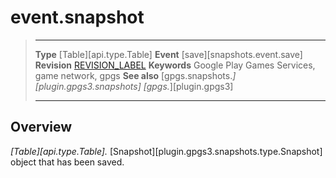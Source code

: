 # event.snapshot

> --------------------- ------------------------------------------------------------------------------------------
> __Type__              [Table][api.type.Table]
> __Event__             [save][snapshots.event.save]
> __Revision__          [REVISION_LABEL](REVISION_URL)
> __Keywords__          Google Play Games Services, game network, gpgs
> __See also__          [gpgs.snapshots.*][plugin.gpgs3.snapshots]
>                       [gpgs.*][plugin.gpgs3]
> --------------------- ------------------------------------------------------------------------------------------

## Overview

_[Table][api.type.Table]._ [Snapshot][plugin.gpgs3.snapshots.type.Snapshot] object that has been saved.
